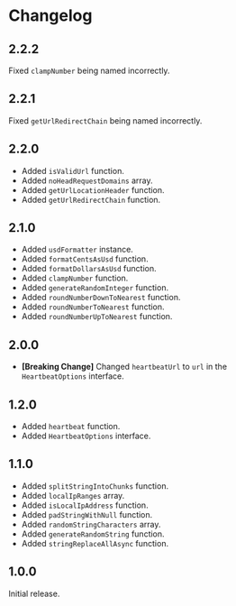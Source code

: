 # Changelog
## 2.2.2
Fixed `clampNumber` being named incorrectly.

## 2.2.1
Fixed `getUrlRedirectChain` being named incorrectly.

## 2.2.0

* Added `isValidUrl` function.
* Added `noHeadRequestDomains` array.
* Added `getUrlLocationHeader` function.
* Added `getUrlRedirectChain` function.

## 2.1.0

* Added `usdFormatter` instance.
* Added `formatCentsAsUsd` function.
* Added `formatDollarsAsUsd` function.
* Added `clampNumber` function.
* Added `generateRandomInteger` function.
* Added `roundNumberDownToNearest` function.
* Added `roundNumberToNearest` function.
* Added `roundNumberUpToNearest` function.

## 2.0.0

* **[Breaking Change]** Changed `heartbeatUrl` to `url` in the `HeartbeatOptions` interface.

## 1.2.0

* Added `heartbeat` function.
* Added `HeartbeatOptions` interface.

## 1.1.0

* Added `splitStringIntoChunks` function.
* Added `localIpRanges` array.
* Added `isLocalIpAddress` function.
* Added `padStringWithNull` function.
* Added `randomStringCharacters` array.
* Added `generateRandomString` function.
* Added `stringReplaceAllAsync` function.

## 1.0.0
Initial release.
